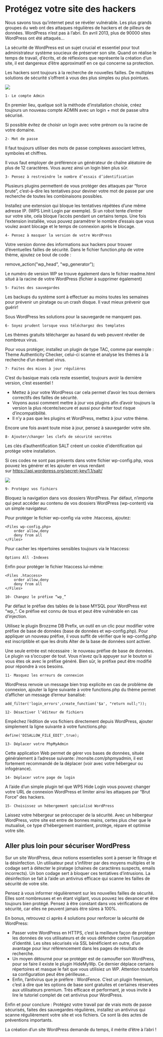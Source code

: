 # Protégez votre site des hackers

Nous savons tous qu’internet peut se révéler vulnérable. Les plus grands groupes du web ont des attaques régulières de hackers et de pilleurs de données. WordPress n’est pas à l’abri. En avril 2013, plus de 90000 sites WordPress ont été attaqués…

La sécurité de WordPress est un sujet crucial et essentiel pour tout administrateur système soucieux de préserver son site. Quand on réalise le temps de travail, d’écrits, et de réflexions que représente la création d’un site, il est dangereux d’être approximatif en ce qui concerne sa protection.

Les hackers sont toujours à la recherche de nouvelles failles. De multiples solutions de sécurité s’offrent à vous des plus simples ou plus pointues.

<!--
Sinon, n’oubliez pas d’installer un plugin de sécurité comme Wordfence (gratuit) ou SecuPress (payant, mais très complet). 
-->

![](https://wpformation.com/wp-content/uploads/2014/06/securite-wordpress.jpg)

    1- Le compte Admin

En premier lieu, quelque soit la méthode d’installation choisie, créez toujours un nouveau compte ADMIN avec un login + mot de passe ultra sécurisé.

Si possible évitez de choisir un login avec votre prénom ou la racine de votre domaine.

    2- Mot de passe

Il faut toujours utiliser des mots de passe complexes associant lettres, symboles et chiffres.

Il vous faut employer de préférence un générateur de chaîne aléatoire de plus de 12 caractères. Vous aurez ainsi un login bien plus sûr.

    3- Pensez à restreindre le nombre d’essais d’identification

Plusieurs plugins permettent de vous protéger des attaques par “force brute”, c’est-à-dire les tentatives pour deviner votre mot de passe par une recherche de toutes les combinaisons possibles.

Installez une extension qui bloque les tentatives répétées d’une même adresse IP. (WPS Limit Login par exemple). Si un robot tente d’entrer sur votre site, cela bloque l’accès pendant un certains temps. Une fois l’extension installée, vous pouvez paramétrer le nombre d’essais que vous voulez avant blocage et le temps de connexion après le blocage.

    4- Pensez à masquer la version de votre WordPress

Votre version donne des informations aux hackers pour trouver d’éventuelles failles de sécurité. Dans le fichier function.php de votre thème, ajoutez ce bout de code :

remove_action("wp_head", "wp_generator");

Le numéro de version WP se trouve également dans le fichier readme.html situé à la racine de votre WordPress (fichier à supprimer également)

    5- Faites des sauvegardes

Les backups du système sont à effectuer au moins toutes les semaines pour prévenir un piratage ou un crash disque.  Il vaut mieux prévenir que guérir!

Sous WordPress les solutions pour la sauvegarde ne manquent pas.

    6- Soyez prudent lorsque vous téléchargez des templates

Les thèmes gratuits télécharger au hasard du web peuvent révéler de nombreux virus.

Pour vous protéger, installez un plugin de type TAC, comme par exemple : Theme Authenticity Checker, celui-ci scanne et analyse les thèmes à la recherche d’un éventuel virus.

    7- Faites des mises à jour régulières

C’est du basique mais cela reste essentiel, toujours avoir la dernière version, c’est essentiel !

- Mettez à jour votre WordPress car cela permet d’avoir les tous derniers correctifs des failles de sécurité.
- Voyons aussi comment mettre à jour vos plugins afin d’avoir toujours la version la plus récente/secure et aussi pour éviter tout risque d’incompatibilité.
- Il n’y a pas que les plugins et WordPress, mettez à jour votre thème.

Encore une fois avant toute mise à jour, pensez à sauvegarder votre site.

    8- Ajouter/changer les clefs de sécurité secrètes

Les clés d’authentification SALT créent un cookie d’identification qui protège votre installation.

Si ces codes ne sont pas présents dans votre fichier wp-config.php, vous pouvez les générer et les ajouter en vous rendant sur <https://api.wordpress.org/secret-key/1.1/salt/>

![](https://wpformation.com/wp-content/uploads/2014/06/wordpress-salt-keys1.jpg)

    9- Protégez vos fichiers

Bloquez la navigation dans vos dossiers WordPress. Par défaut, n’importe qui peut accéder au contenu de vos dossiers WordPress (wp-content) via un simple navigateur.

Pour protéger le fichier wp-config via votre .htaccess, ajoutez:

```
<Files wp-config.php>
    order allow,deny
    deny from all
</Files>
```

Pour cacher les répertoires sensibles toujours via le htaccess:

```
Options All -Indexes
```

Enfin pour protéger le fichier htaccess lui-même:

```
<Files .htaccess>
    order allow,deny
    deny from all
</Files>
```

    10- Changez le préfixe “wp_”

Par défaut le préfixe des tables de la base MYSQL pour WordPress est “wp_”. Ce préfixe est connu de tous et peut être vulnérable en cas d’injection.

Utilisez le plugin Brozzme DB Prefix,  un outil en un clic pour modifier votre préfixe de base de données (base de données et wp-config.php). Pour appliquer un nouveau préfixe, il vous suffit de vérifier que le wp-config.php est inscriptible et que les droits Alter de la base de données sont activer.

Une seule entrée est nécessaire : le nouveau préfixe de base de données. Le plugin va s’occuper de tout. Vous n’avez qu’à appuyer sur le bouton si vous êtes ok avec le préfixe généré. Bien sûr, le préfixe peut être modifié pour répondre à vos besoins.

    11- Masquez les erreurs de connexion

WordPress renvoie un message bien trop explicite en cas de problème de connexion, ajouter la ligne suivante à votre functions.php du thème permet d’afficher un message d’erreur banalisé:

```
add_filter('login_errors',create_function('$a', "return null;"));
```

    12- Désactiver l’éditeur de fichiers

Empêchez l’édition de vos fichiers directement depuis WordPress, ajouter simplement la ligne suivante à votre functions.php:

```
define('DISALLOW_FILE_EDIT',true);
```

    13- Déplacer votre PhpMyAdmin

Cette application Web permet de gérer vos bases de données, située généralement à l’adresse suivante: /monsite.com/phpmyadmin, il est fortement recommandé de la déplacer (voir avec votre hébergeur ou infogérance).

    14- Déplacer votre page de login

A l’aide d’un simple plugin tel que WPS Hide Login vous pouvez changer votre URL de connexion WordPress et limiter ainsi les attaques par “Brut Force” des hackers.

    15- Choisissez un hébergement spécialisé WordPress

Laissez votre hébergeur se préoccuper de la sécurité. Avec un hébergeur WordPress, votre site est entre de bonnes mains, certes plus cher que le mutualisé, ce type d’hébergement maintient, protège, répare et optimise votre site.

## Aller plus loin pour sécuriser WordPress

Sur un site WordPress, deux notions essentielles sont à penser le filtrage et la désinfection. Un utilisateur peut s’infiltrer par des moyens multiples et le codage sert à détecter le piratage (chaines de caractères suspects, emails incorrects). Un bon codage sert à bloquer ces tentatives d’intrusions. La désinfection se fait à l’aide un antivirus efficace qui scanne les failles de sécurité de votre site.

Pensez à vous informer régulièrement sur les nouvelles failles de sécurité. Elles sont nombreuses et en étant vigilant, vous pouvez les devancer et être toujours bien protégé. Pensez à être constant dans vos vérifications de sécurité, car elles ne peuvent jamais être sûres à 100%.

En bonus, retrouvez ci après 4 solutions pour renforcer la sécurité de WordPress:

- Passer votre WordPress en HTTPS, c’est la meilleure façon de protéger les données de vos utilisateurs et de vous défendre contre l’usurpation d’identité. Les sites sécurisés via SSL bénéficient en outre, d’un avantage pour leur référencement dans les pages de résultats de recherche.
- Un moyen détourné pour se protéger est de camoufler son WordPress, pour se faire il existe le plugin HideMyWp. Ce dernier déplace certains répertoires et masque le fait que vous utilisiez un WP. Attention toutefois sa configuration peut être périlleuse…
- Enfin, l’antivirus que je préfère : WordFence. C’est un plugin freemium, c’est à dire que les options de base sont gratuites et certaines réservées aux utilisateurs premium. Très efficace et performant, je vous invite à lire le tutoriel complet de cet antivirus pour WordPress.

Enfin et pour conclure : Protégez votre travail par de vrais mots de passe sécurisés, faites des sauvegardes régulières, installez un antivirus qui scanne régulièrement votre site et vos fichiers. Ce sont là des actes de préventions importants.

La création d’un site WordPress demande du temps, il mérite d’être à l’abri !
